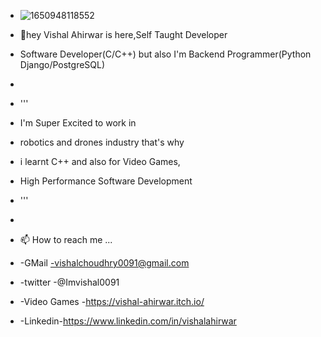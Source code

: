 - ![1650948118552](https://user-images.githubusercontent.com/73791462/166522186-416060e5-b901-44e3-b746-ecb80d34f065.jpeg)
- 👋hey Vishal Ahirwar is here,Self Taught Developer
-  Software Developer(C/C++) but also I'm Backend Programmer(Python Django/PostgreSQL)
- 
-   '''
-  I'm Super Excited to work in
-  robotics and drones industry that's why 
-  i learnt C++ and also for Video Games,
-  High Performance Software Development
-  '''

- 
- 📫 How to reach me ...
- -GMail -vishalchoudhry0091@gmail.com
- -twitter -@Imvishal0091
- -Video Games -https://vishal-ahirwar.itch.io/
- -Linkedin-https://www.linkedin.com/in/vishalahirwar

<!---
IVishalAhirwar/IVishalAhirwar is a ✨ special ✨ repository because its `README.md` (this file) appears on your GitHub profile.
You can click the Preview link to take a look at your changes.
--->
